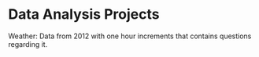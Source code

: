 # Data Analysis Projects

Weather: Data from 2012 with one hour increments that contains questions regarding it.
